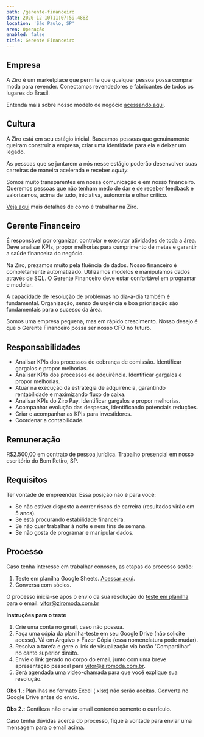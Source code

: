 ```yaml
---
path: /gerente-financeiro
date: 2020-12-10T11:07:59.488Z
location: 'São Paulo, SP'
area: Operação
enabled: false
title: Gerente Financeiro
---
```

## Empresa

A Ziro é um marketplace que permite que qualquer pessoa possa comprar moda para revender. Conectamos revendedores e fabricantes de todos os lugares do Brasil.

Entenda mais sobre nosso modelo de negócio <a href='https://bit.ly/2Bs6SjE' target='_blank'>acessando aqui</a>.

## Cultura

A Ziro está em seu estágio inicial. Buscamos pessoas que genuinamente queiram construir a empresa, criar uma identidade para ela e deixar um legado.

As pessoas que se juntarem a nós nesse estágio poderão desenvolver suas carreiras de maneira acelerada e receber _equity_.

Somos muito transparentes em nossa comunicação e em nosso financeiro. Queremos pessoas que não tenham medo de dar e de receber feedback e valorizamos, acima de tudo, iniciativa, autonomia e olhar crítico.

<a href='https://ziro.com.br/vagas/' target='_blank'>Veja aqui</a> mais detalhes de como é trabalhar na Ziro.

## Gerente Financeiro

É responsável por organizar, controlar e executar atividades de toda a área. Deve analisar KPIs, propor melhorias para cumprimento de metas e garantir a saúde financeira do negócio.

Na Ziro, prezamos muito pela fluência de dados. Nosso financeiro é completamente automatizado. Utilizamos modelos e manipulamos dados através de SQL. O Gerente Financeiro deve estar confortável em programar e modelar.

A capacidade de resolução de problemas no dia-a-dia também é fundamental. Organização, senso de urgência e boa priorização são fundamentais para o sucesso da área.

Somos uma empresa pequena, mas em rápido crescimento. Nosso desejo é que o Gerente Financeiro possa ser nosso CFO no futuro.

## Responsabilidades

* Analisar KPIs dos processos de cobrança de comissão. Identificar gargalos e propor melhorias.
* Analisar KPIs dos processos de adquirência. Identificar gargalos e propor melhorias.
* Atuar na execução da estratégia de adquirência, garantindo rentabilidade e maximizando fluxo de caixa.
* Analisar KPIs do Ziro Pay. Identificar gargalos e propor melhorias.
* Acompanhar evolução das despesas, identificando potenciais reduções.
* Criar e acompanhar as KPIs para investidores.
* Coordenar a contabilidade.

## Remuneração

R$2.500,00 em contrato de pessoa jurídica. Trabalho presencial em nosso escritório do Bom Retiro, SP.

## Requisitos

Ter vontade de empreender. Essa posição não é para você: 
* Se não estiver disposto a correr riscos de carreira (resultados virão em 5 anos).
* Se está procurando estabilidade financeira.
* Se não quer trabalhar à noite e nem fins de semana.
* Se não gosta de programar e manipular dados.

## Processo

Caso tenha interesse em trabalhar conosco, as etapas do processo serão:

1. Teste em planilha Google Sheets. <a href='http://bit.ly/teste-business' target='_blank'>Acessar aqui</a>.
2. Conversa com sócios.

O processo inicia-se após o envio da sua resolução do <a href='http://bit.ly/teste-business' target='_blank'>teste em planilha</a> para o email: vitor@ziromoda.com.br

**Instruções para o teste**

1. Crie uma conta no gmail, caso não possua.
2. Faça uma cópia da planilha-teste em seu Google Drive (não solicite acesso). Vá em Arquivo > Fazer Cópia (essa nomenclatura pode mudar).
3. Resolva a tarefa e gere o link de visualização via botão 'Compartilhar' no canto superior direito.
4. Envie o link gerado no corpo do email, junto com uma breve apresentação pessoal para vitor@ziromoda.com.br.
5. Será agendada uma video-chamada para que você explique sua resolução.

**Obs 1.:** Planilhas no formato Excel (.xlsx) não serão aceitas. Converta no Google Drive antes do envio.

**Obs 2.:** Gentileza não enviar email contendo somente o currículo.

Caso tenha dúvidas acerca do processo, fique à vontade para enviar uma mensagem para o email acima.
